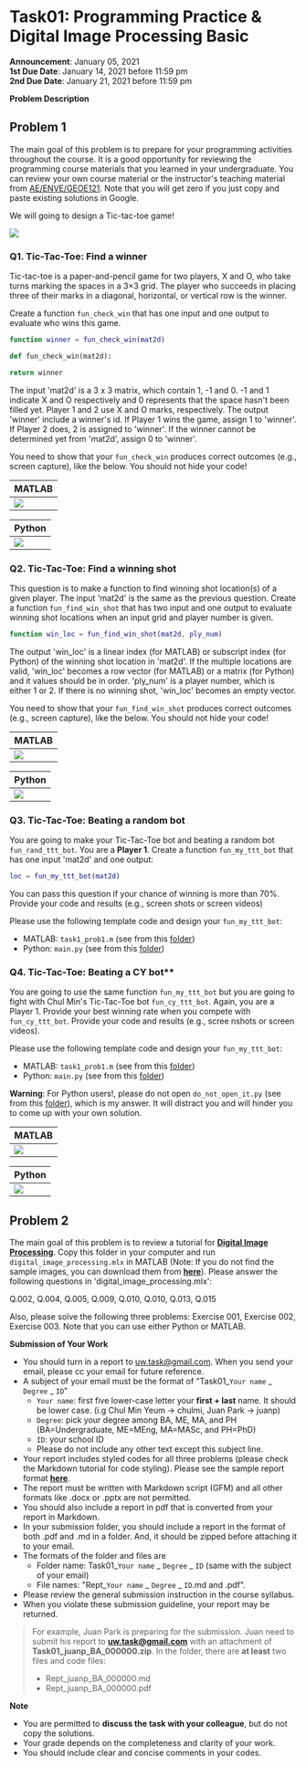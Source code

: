 # Task01: Programming Practice & Digital Image Processing Basic

**Announcement**: January 05, 2021  
**1st Due Date**: January 14, 2021 before 11:59 pm  
**2nd Due Date**: January 21, 2021 before 11:59 pm  

**Problem Description**  

## Problem 1
The main goal of this problem is to prepare for your programming activities throughout the course. It is a good opportunity for reviewing the programming course materials that you learned in your undergraduate. You can review your own course material or the instructor's teaching material from [AE/ENVE/GEOE121](https://github.com/chulminy/AE_ENVE_GEOE_121#course-outline). Note that you will get zero if you just copy and paste existing solutions in Google.  

We will going to design a Tic-tac-toe game! 

![](tic_tac_toe_img.jpg)


### Q1. Tic-Tac-Toe: Find a winner

Tic-tac-toe is a paper-and-pencil game for two players, X and O, who take turns marking the spaces in a 3×3 grid. The player who succeeds in placing three of their marks in a diagonal, horizontal, or vertical row is the winner. 

Create a function `fun_check_win` that has one input and one output to evaluate who wins this game. 

```matlab
function winner = fun_check_win(mat2d)
```

```python
def fun_check_win(mat2d):

return winner
```

The input 'mat2d' is a 3 x 3 matrix, which contain 1, -1 and 0. -1 and 1 indicate X and O respectively and 0 represents that the space hasn't been filled yet. Player 1 and 2 use X and O marks, respectively. The output 'winner' include a winner's id. If Player 1 wins the game, assign 1 to 'winner'. If Player 2 does, 2 is assigned to 'winner'. If the winner cannot be determined yet from 'mat2d', assign 0 to 'winner'. 

You need to show that your `fun_check_win` produces correct outcomes (e.g., screen capture), like the below. You should not hide your code! 

|MATLAB|
|---|
|![](prob1_Q1_matlab.png)|

|Python|
|---|
|![](prob1_Q1_python.png)|


### Q2. Tic-Tac-Toe: Find a winning shot

This question is to make a function to find winning shot location(s) of a given player. The input 'mat2d' is the same as the previous question. Create a function `fun_find_win_shot` that has two input and one output to evaluate winning shot locations when an input grid and player number is given. 

```matlab
function win_loc = fun_find_win_shot(mat2d, ply_num)
```
The output 'win_loc' is a linear index (for MATLAB) or subscript index (for Python) of the winning shot location in 'mat2d'. If the multiple locations are valid, 'win_loc' becomes a row vector (for MATLAB) or a matrix (for Python) and it values should be in order. 'ply_num' is a player number, which is either 1 or 2.  If there is no winning shot, 'win_loc' becomes an empty vector. 

You need to show that your `fun_find_win_shot` produces correct outcomes (e.g., screen capture), like the below. You should not hide your code! 

|MATLAB|
|---|
|![](prob1_Q2_matlab.png)|

|Python|
|---|
|![](prob1_Q2_python.png)|


### Q3. Tic-Tac-Toe: Beating a random bot 

You are going to make your Tic-Tac-Toe bot and beating a random bot `fun_rand_ttt_bot`. You are a **Player 1**. Create a function `fun_my_ttt_bot` that has one input 'mat2d' and one output: 

```matlab
loc = fun_my_ttt_bot(mat2d)
```

You can pass this question if your chance of winning is more than 70%. Provide your code and results (e.g., screen shots or screen videos)

Please use the following template code and design your `fun_my_ttt_bot`:
* MATLAB: `task1_prob1.m` (see from this [folder](matlab))
* Python: `main.py` (see from this [folder](python))

### Q4. Tic-Tac-Toe: Beating a CY bot**
You are going to use the same function `fun_my_ttt_bot` but you are going to fight with Chul Min's Tic-Tac-Toe bot `fun_cy_ttt_bot`. Again, you are a Player 1. Provide your best winning rate when you compete with `fun_cy_ttt_bot`. Provide your code and results (e.g., scree nshots or screen videos). 

Please use the following template code and design your `fun_my_ttt_bot`:
* MATLAB: `task1_prob1.m` (see from this [folder](matlab))
* Python: `main.py` (see from this [folder](python))

**Warning**: For Python users!, please do not open `do_not_open_it.py` (see from this [folder](python)), which is my answer. It will distract you and will hinder you to come up with your own solution. 

|MATLAB|
|---|
|![](prob1_Q3_matlab.png)|

|Python|
|---|
|![](prob1_Q3_python.png)|


## Problem 2
The main goal of this problem is to review a tutorial for [**Digital Image Processing**](../../tutorial/image_proc). Copy this folder in your computer and run `digital_image_processing.mlx` in MATLAB (Note: If you do not find the sample images, you can download them from [**here**](https://www.dropbox.com/s/xgznul2u1l16iaw/sample_images.zip?dl=0)). Please answer the following questions in 'digital_image_processing.mlx':
 
Q.002, Q.004, Q.005, Q.009, Q.010, Q.010, Q.013, Q.015 

Also, please solve the following three problems: Exercise 001, Exercise 002, Exercise 003. Note that you can use either Python or MATLAB. 
        
**Submission of Your Work**
* You should turn in a report to uw.task@gmail.com. When you send your email, please cc your email for future reference.  
* A subject of your email must be the format of "Task01_`Your name` _ `Degree` _ `ID`"
	* `Your name`: first five lower-case letter your **first + last** name. It should be lower case. (i.g Chul Min Yeum -> chulmi, Juan Park -> juanp)   
	* `Degree`: pick your degree among BA, ME, MA, and PH (BA=Undergraduate, ME=MEng, MA=MASc, and PH=PhD)  
	* `ID`: your school ID
	* Please do not include any other text except this subject line.    
* Your report includes styled codes for all three problems (please check the Markdown tutorial for code styling). Please see the sample report format [**here**](Task0_juanp_BA_000000). 
* The report must be written with Markdown script (GFM) and all other formats like .docx or .pptx are not permitted. 
* You should also include a report in pdf that is converted from your report in Markdown.  
* In your submission folder, you should include a report in the format of both .pdf and .md in a folder. And, it should be zipped before attaching it to your email. 
* The formats of the folder and files are 
	* Folder name: Task01_`Your name` _ `Degree` _ `ID` (same with the subject of your email)  
	* File names: "Rept_`Your name` _ `Degree` _ `ID`.md and .pdf".   
* Please review the general submission instruction in the course syllabus. 
* When you violate these submission guideline, your report may be returned. 

> For example, Juan Park is preparing for the submission. Juan need to submit his report to **uw.task@gmail.com** with an attachment of **Task01_juanp_BA_000000.zip**. In the folder, there are **at least** two files and code files: 
> * Rept_juanp_BA_000000.md
> * Rept_juanp_BA_000000.pdf

**Note**
* You are permitted to **discuss the task with your colleague**, but do not copy the solutions.  
* Your grade depends on the completeness and clarity of your work. 
* You should include clear and concise comments in your codes.